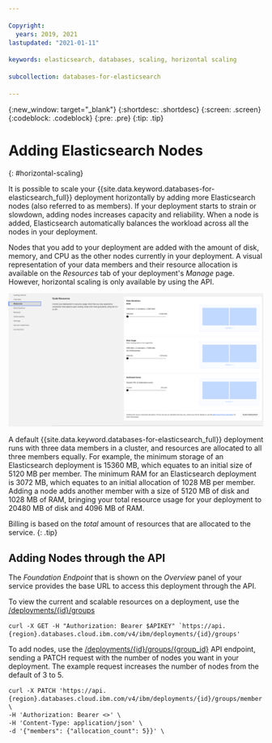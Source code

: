 ```yaml
---

Copyright:
  years: 2019, 2021
lastupdated: "2021-01-11"

keywords: elasticsearch, databases, scaling, horizontal scaling

subcollection: databases-for-elasticsearch

---
```


{:new_window: target="_blank"}
{:shortdesc: .shortdesc}
{:screen: .screen}
{:codeblock: .codeblock}
{:pre: .pre}
{:tip: .tip}


# Adding Elasticsearch Nodes
{: #horizontal-scaling}

It is possible to scale your {{site.data.keyword.databases-for-elasticsearch_full}} deployment horizontally by adding more Elasticsearch nodes (also referred to as members). If your deployment starts to strain or slowdown, adding nodes increases capacity and reliability. When a node is added, Elasticsearch automatically balances the workload across all the nodes in your deployment.

Nodes that you add to your deployment are added with the amount of disk, memory, and CPU as the other nodes currently in your deployment. A visual representation of your data members and their resource allocation is available on the _Resources_ tab of your deployment's _Manage_ page. However, horizontal scaling is only available by using the API.

![The Scale Resources Pane in _Resources_](images/settings-scaling.png)

A default {{site.data.keyword.databases-for-elasticsearch_full}} deployment runs with three data members in a cluster, and resources are allocated to all three members equally. For example, the minimum storage of an Elasticsearch deployment is 15360 MB, which equates to an initial size of 5120 MB per member. The minimum RAM for an Elasticsearch deployment is 3072 MB, which equates to an initial allocation of 1028 MB per member. Adding a node adds another member with a size of 5120 MB of disk and 1028 MB of RAM, bringing your total resource usage for your deployment to 20480 MB of disk and 4096 MB of RAM.

Billing is based on the _total_ amount of resources that are allocated to the service. 
{: .tip}

## Adding Nodes through the API

The _Foundation Endpoint_ that is shown on the _Overview_ panel of your service provides the base URL to access this deployment through the API.

To view the current and scalable resources on a deployment, use the [/deployments/{id}/groups](https://cloud.ibm.com/apidocs/cloud-databases-api#get-currently-available-scaling-groups-from-a-depl)
```
curl -X GET -H "Authorization: Bearer $APIKEY" `https://api.{region}.databases.cloud.ibm.com/v4/ibm/deployments/{id}/groups'
```

To add nodes, use the [/deployments/{id}/groups/{group_id}](https://cloud.ibm.com/apidocs/cloud-databases-api#set-scaling-values-on-a-specified-group) API endpoint, sending a PATCH request with the number of nodes you want in your deployment. The example request increases the number of nodes from the default of 3 to 5.
```
curl -X PATCH 'https://api.{region}.databases.cloud.ibm.com/v4/ibm/deployments/{id}/groups/member' \
-H 'Authorization: Bearer <>' \
-H 'Content-Type: application/json' \
-d '{"members": {"allocation_count": 5}}' \
```

